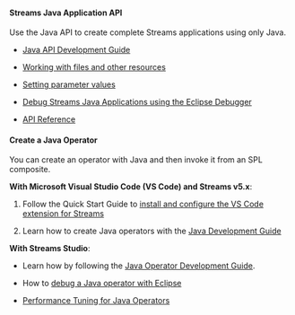 #### Streams Java Application API 
Use the Java API to create complete Streams applications using only Java.

- [Java API Development Guide](/streamsx.documentation/docs/java/java-appapi-devguide)

- [Working with files and other resources](/streamsx.documentation/docs/java/java-appapi-files-in-app-bundle)

- [Setting parameter values](/streamsx.documentation/docs/java/java-appapi-setting-parameters)

- [Debug Streams Java Applications using the Eclipse Debugger](/streamsx.documentation/docs/java/java-appapi-use-debugger)

- [API Reference](https://ibmstreams.github.io/streamsx.topology/doc/javadoc/)
  
#### Create a Java Operator 

You can create an operator with Java and then invoke it from an SPL composite.

**With Microsoft Visual Studio Code (VS Code) and Streams v5.x**:

  1. Follow the Quick Start Guide to [install and configure the VS Code extension for Streams](https://ibmstreams.github.io/vscode-ide/docs/quick-start-guide/)

  2. Learn how to create Java operators with the [Java Development Guide](https://ibmstreams.github.io/vscode-ide/docs/java-primitive-operator-guide/)


**With Streams Studio**: 

  -  Learn how by following the  [Java Operator Development Guide](/streamsx.documentation/docs/java/java-op-dev-guide).
 
  -  How to [debug a Java operator with Eclipse](/streamsx.documentation/docs/java/java-op-dev-pd)
  
  -  [Performance Tuning for Java Operators](/streamsx.documentation/docs/java/java-op-dev-perf)

